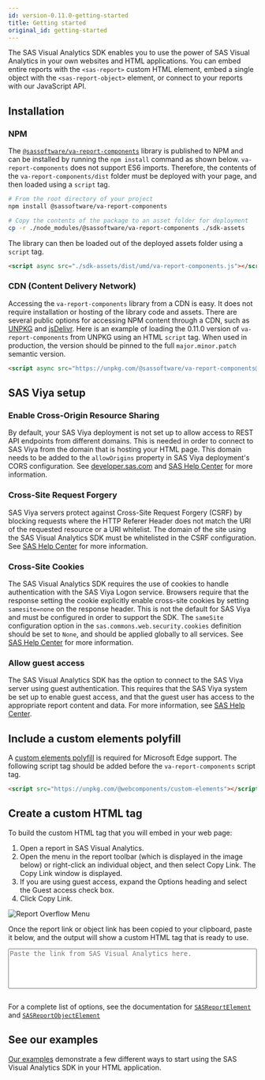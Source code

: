 ```yaml
---
id: version-0.11.0-getting-started
title: Getting started
original_id: getting-started
---
```


The SAS Visual Analytics SDK enables you to use the power of SAS Visual Analytics in your own websites and HTML applications.
You can embed entire reports with the `<sas-report>` custom HTML element, embed a single object with the
`<sas-report-object>` element, or connect to your reports with our JavaScript API.

## Installation

### NPM

The <a target="_blank" href="https://www.npmjs.com/package/@sassoftware/va-report-components">`@sassoftware/va-report-components`</a> library is published to NPM and can be installed by running the `npm install` command as shown below. `va-report-components` does not support ES6 imports. Therefore, the contents of the `va-report-components/dist` folder must be deployed with your page, and then loaded using a `script` tag.

```bash
# From the root directory of your project
npm install @sassoftware/va-report-components

# Copy the contents of the package to an asset folder for deployment
cp -r ./node_modules/@sassoftware/va-report-components ./sdk-assets
```

The library can then be loaded out of the deployed assets folder using a `script` tag.

```html
<script async src="./sdk-assets/dist/umd/va-report-components.js"></script>
```

### CDN (Content Delivery Network)

Accessing the `va-report-components` library from a CDN is easy. It does not require installation or
hosting of the library code and assets. There are several public options for accessing NPM content through a CDN, such
as <a target="_blank" href="https://unpkg.com/">UNPKG</a> and <a target="_blank" href="https://www.jsdelivr.com/">jsDelivr</a>. Here is an example of loading the 0.11.0 version of `va-report-components` from UNPKG
using an HTML `script` tag. When used in production, the version should be pinned to the full `major.minor.patch` semantic version.

```html
<script async src="https://unpkg.com/@sassoftware/va-report-components@0.11.0/dist/umd/va-report-components.js"></script>
```

## SAS Viya setup

### Enable Cross-Origin Resource Sharing

By default, your SAS Viya deployment is not set up to allow access to REST API endpoints from different domains. This is
needed in order to connect to SAS Viya from the domain that is hosting your HTML page. This domain needs to be added to the
`allowOrigins` property in SAS Viya deployment's CORS configuration. See
<a target="_blank" href="https://developer.sas.com/reference/cors/">developer.sas.com</a> and
<a target="_blank" href="https://documentation.sas.com/?cdcId=calcdc&cdcVersion=3.5&docsetId=calauthmdl&docsetTarget=n1pkgyrtk8bp4zn1d0v1ln4869og.htm#p04ifnaixhf85in1xo7zrr2fgimf">SAS Help Center</a> for more information.

### Cross-Site Request Forgery

SAS Viya servers protect against Cross-Site Request Forgery (CSRF) by blocking requests where the HTTP Referer Header does not match the URI of the requested resource or a URI whitelist. The domain of the site using the SAS Visual Analytics SDK must be whitelisted in the CSRF configuration.  See <a target="_blank" href="https://documentation.sas.com/?cdcId=calcdc&cdcVersion=3.5&docsetId=calconfig&docsetTarget=n08030sasconfiguration0admin.htm#n0nf0wwa3p7mjhn11926x4k9gl72">SAS Help Center</a> for more information.

### Cross-Site Cookies

The SAS Visual Analytics SDK requires the use of cookies to handle authentication with the SAS Viya Logon service. Browsers require that the response setting the cookie explicitly enable cross-site cookies by setting `samesite=none` on the response header. This is not the default for SAS Viya and must be configured in order to support the SDK. The `sameSite` configuration option in the `sas.commons.web.security.cookies` definition should be set to `None`, and should be applied globally to all services. See <a target="_blank" href="https://documentation.sas.com/?cdcId=calcdc&cdcVersion=3.5&docsetId=calconfig&docsetTarget=n08030sasconfiguration0admin.htm#p18obwsyh87dc7n18hvyxa1t8zjs">SAS Help Center</a> for more information.

### Allow guest access

The SAS Visual Analytics SDK has the option to connect to the SAS Viya server using guest authentication. This requires that the SAS Viya system be
set up to enable guest access, and that the guest user has access to the appropriate report content and data. For more information, see 
<a target="_blank" href="https://documentation.sas.com/?cdcId=calcdc&cdcVersion=3.5&docsetId=calauthmdl&docsetTarget=n067qoyrgu1yohn19nq4ehy8o0b3.htm#p04ifnaixhf85in1xo7zrr2fgimf">SAS Help Center</a>.

## Include a custom elements polyfill

A <a target="_blank" href="https://www.npmjs.com/package/@webcomponents/custom-elements">custom elements polyfill</a> is required for Microsoft Edge support. The following script tag should be added before the `va-report-components` script tag.

```html
<script src="https://unpkg.com/@webcomponents/custom-elements"></script>
```

## Create a custom HTML tag

To build the custom HTML tag that you will embed in your web page:

1. Open a report in SAS Visual Analytics.
1. Open the menu in the report toolbar (which is displayed in the image below) or right-click an individual object, and then select Copy Link. The Copy Link window is displayed.
1. If you are using guest access, expand the Options heading and select the Guest access check box.
1. Click Copy Link.

![Report Overflow Menu](assets/report-overflow-menu.png)

Once the report link or object link has been copied to your clipboard, paste it below, and the output will show a custom HTML
tag that is ready to use.

<link rel="stylesheet" href="/sdk/va/css/copy-link-translator.css">
<form>
  <textarea id="vdk-slt-input"
    rows="5"
    style="resize: none; width: 100%;"
    placeholder="Paste the link from SAS Visual Analytics here."
    aria-label="Paste the link from SAS Visual Analytics here."
  ></textarea>
  <pre><code id="vdk-slt-output" class="hljs" data-hide="true"></code></pre>
</form>
<script type="module" src="/sdk/va/js/copy-link-translator.js"></script>

For a complete list of options, see the documentation for [`SASReportElement`](api/SASReportElement.md) and
[`SASReportObjectElement`](api/SASReportObjectElement.md)

## See our examples

<a target="_blank" href="https://github.com/sassoftware/visual-analytics-sdk/tree/master/examples">Our examples</a> demonstrate a few different
ways to start using the SAS Visual Analytics SDK in your HTML application.
